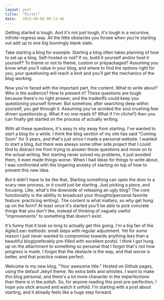 ```yaml
---
layout: post
title:  "First!"
date:   2015-08-08 00:11:46
---
```

Getting started is tough. And it's not just tough, it's tough in a recursive, infinite-regress way. All the little obstacles you forsee when you're starting out add up to one big loomingly blank slate.

Take starting a blog for example. Starting a blog often takes planning of how to set up a blog. Self-hosted or not? If so, build it yourself and/or host it yourself? To theme or not to theme, custom or prepackaged? Assuming you know what you'll value in your blog, and where to find the options right for you, your questioning will reach a limit and you'll get the mechanics of the blog working.

Now you're faced with the important part, the content. What to write about? Who is the audience? How to present it? These questions are tough because there's no right answer, and the tradeoffs could keep you questioning yourself forever. But somehow, after searching deep within yourself, you get through it. Assuming you've avoided the soul crushing fear driven questions(e.g. What if no one reads it? What if I'm cliche?) then you can finally get started on the process of actually writing.

With all these questions, it's easy to shy away from starting. I've wanted to start a blog for a while. I think the blog section of my site has said "Coming Soon" for 3 years, and that's just since I made a personal website. I wanted to start a blog, but there was always some other side project that I could find to distract me from trying to answer those questions and move on to the actual writing. Not starting never solved my problems, it just avoided them, it even made things worse. When I had ideas for things to write about, I was confronted with the lingering anxiety of starting on top of how to present this new idea.

But it didn't have to be like that. Starting something can open the door to a scary new process, or it could just be starting. Just picking a piece, and focusing. Like, what's the downside of releasing an ugly blog? The core functionality is the ablility to broadcast your thoughts(personal favorite feature: practicing writing). The content is what matters, so why get hung up on the form? At least once it's started you'll be able to pick concrete things that you don't like, instead of thinking of vaguely useful "improvements" to something that doesn't exist.

It's funny that it took so long to actually get this going. I'm a big fan of the Agile/Lean methods: small steps with regular adjustment. Yet for some reason I just never wanted to compromise towards anything less than a beautiful blog(preferably pre-filled with excellent posts). I think I got hung up on the attachment to something so personal that I forgot that's not how progress is made. I forgot that the obstacle is the way, and that worse is better, and that practice makes perfect.

Welcome to my new blog, "Your awesome title." Hosted on Github pages, using the default Jekyll theme. No extra bells and whistles. I want to make this blog personal, and there's a lot more character in the imperfections than there is in the polish. So, for anyone reading this post pre-perfection, I hope you stick around and watch it unfold. I'm starting with a post about starting, and it already feels like a huge step forward.

